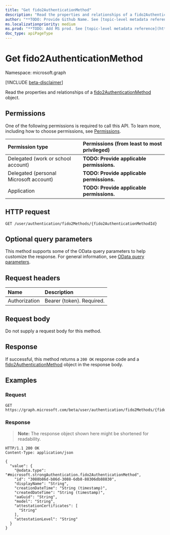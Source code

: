 ```yaml
---
title: "Get fido2AuthenticationMethod"
description: "Read the properties and relationships of a fido2AuthenticationMethod object."
author: "**TODO: Provide Github Name. See [topic-level metadata reference](https://msgo.azurewebsites.net/add/document/guidelines/metadata.html#topic-level-metadata)**"
ms.localizationpriority: medium
ms.prod: "**TODO: Add MS prod. See [topic-level metadata reference](https://msgo.azurewebsites.net/add/document/guidelines/metadata.html#topic-level-metadata)**"
doc_type: apiPageType
---
```


# Get fido2AuthenticationMethod
Namespace: microsoft.graph

[!INCLUDE [beta-disclaimer](../../includes/beta-disclaimer.md)]

Read the properties and relationships of a [fido2AuthenticationMethod](../resources/fido2authenticationmethod.md) object.

## Permissions
One of the following permissions is required to call this API. To learn more, including how to choose permissions, see [Permissions](/graph/permissions-reference).

|Permission type|Permissions (from least to most privileged)|
|:---|:---|
|Delegated (work or school account)|**TODO: Provide applicable permissions.**|
|Delegated (personal Microsoft account)|**TODO: Provide applicable permissions.**|
|Application|**TODO: Provide applicable permissions.**|

## HTTP request

<!-- {
  "blockType": "ignored"
}
-->
``` http
GET /user/authentication/fido2Methods/{fido2AuthenticationMethodId}
```

## Optional query parameters
This method supports some of the OData query parameters to help customize the response. For general information, see [OData query parameters](/graph/query-parameters).

## Request headers
|Name|Description|
|:---|:---|
|Authorization|Bearer {token}. Required.|

## Request body
Do not supply a request body for this method.

## Response

If successful, this method returns a `200 OK` response code and a [fido2AuthenticationMethod](../resources/fido2authenticationmethod.md) object in the response body.

## Examples

### Request
<!-- {
  "blockType": "request",
  "name": "get_fido2authenticationmethod"
}
-->
``` http
GET https://graph.microsoft.com/beta/user/authentication/fido2Methods/{fido2AuthenticationMethodId}
```


### Response
>**Note:** The response object shown here might be shortened for readability.
<!-- {
  "blockType": "response",
  "truncated": true,
  "@odata.type": "microsoft.strongAuthentication.fido2AuthenticationMethod"
}
-->
``` http
HTTP/1.1 200 OK
Content-Type: application/json

{
  "value": {
    "@odata.type": "#microsoft.strongAuthentication.fido2AuthenticationMethod",
    "id": "3088b86d-b86d-3088-6db8-88306db88830",
    "displayName": "String",
    "creationDateTime": "String (timestamp)",
    "createdDateTime": "String (timestamp)",
    "aaGuid": "String",
    "model": "String",
    "attestationCertificates": [
      "String"
    ],
    "attestationLevel": "String"
  }
}
```

